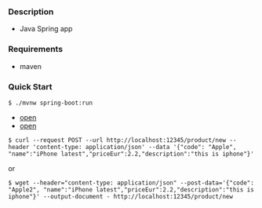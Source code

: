 ### Description
- Java Spring app

### Requirements
- maven

### Quick Start
```console
$ ./mvnw spring-boot:run
```
- [open](http://localhost:12345/product/popular)
- [open](http://localhost:12345/product/filter?code=SGS23&name=Samsung)
```console
$ curl --request POST --url http://localhost:12345/product/new --header 'content-type: application/json' --data '{"code": "Apple", "name":"iPhone latest","priceEur":2.2,"description":"this is iphone"}'
```
or
```console
$ wget --header="content-type: application/json" --post-data='{"code": "Apple2", "name":"iPhone latest","priceEur":2.2,"description":"this is iphone"}' --output-document - http://localhost:12345/product/new
```
